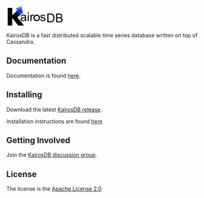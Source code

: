 ![KairosDB](webroot/img/logoSmall.png)

KairosDB is a fast distributed scalable time series database written on top of Cassandra.

## Documentation

Documentation is found [here](http://kairosdb.github.io/website/).

## Installing

Download the latest [KairosDB release](https://github.com/kairosdb/kairosdb/releases).

Installation instructions are found [here](http://kairosdb.github.io/website/docs/build/html/GettingStarted.html#install)

## Getting Involved

Join the [KairosDB discussion group](https://groups.google.com/forum/#!forum/kairosdb-group).

## License
The license is the [Apache License 2.0](http://www.apache.org/licenses/LICENSE-2.0)
